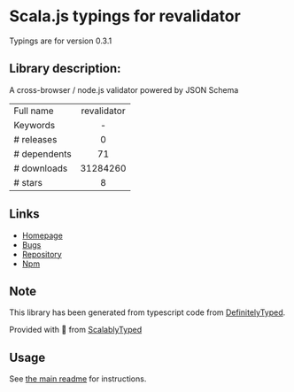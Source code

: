 
# Scala.js typings for revalidator

Typings are for version 0.3.1

## Library description:
A cross-browser / node.js validator powered by JSON Schema

|                    |                 |
| ------------------ | :-------------: |
| Full name          | revalidator |
| Keywords           | - |
| # releases         | 0 |
| # dependents       | 71 |
| # downloads        | 31284260 |
| # stars            | 8 |

## Links
- [Homepage](https://github.com/flatiron/revalidator)
- [Bugs](https://github.com/flatiron/revalidator/issues)
- [Repository](https://github.com/flatiron/revalidator)
- [Npm](https://www.npmjs.com/package/revalidator)
    


## Note
This library has been generated from typescript code from [DefinitelyTyped](https://definitelytyped.org).

Provided with :purple_heart: from [ScalablyTyped](https://github.com/oyvindberg/ScalablyTyped)

## Usage
See [the main readme](../../readme.md) for instructions.


